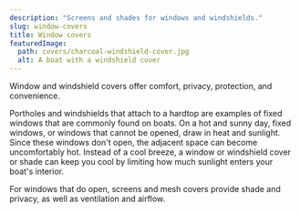 ```yaml
---
description: "Screens and shades for windows and windshields."
slug: window-covers
title: Window covers
featuredImage:
  path: covers/charcoal-windshield-cover.jpg
  alt: A boat with a windshield cover
---
```


Window and windshield covers offer comfort, privacy, protection, and
convenience.

<!--more-->

Portholes and windshields that attach to a hardtop are examples of fixed
windows that are commonly found on boats. On a hot and sunny day, fixed
windows, or windows that cannot be opened, draw in heat and sunlight. Since
these windows don't open, the adjacent space can become uncomfortably hot.
Instead of a cool breeze, a window or windshield cover or shade can keep you
cool by limiting how much sunlight enters your boat's interior.

For windows that do open, screens and mesh covers provide shade and privacy, as
well as ventilation and airflow.
